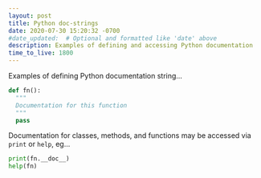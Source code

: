 ```yaml
---
layout: post
title: Python doc-strings
date: 2020-07-30 15:20:32 -0700
#date_updated:  # Optional and formatted like 'date' above
description: Examples of defining and accessing Python documentation
time_to_live: 1800
---
```




Examples of defining Python documentation string...


```python
def fn():
  """
  Documentation for this function
  """
  pass
```


Documentation for classes, methods, and functions may be accessed via `print` or `help`, eg...


```python
print(fn.__doc__)
help(fn)
```

